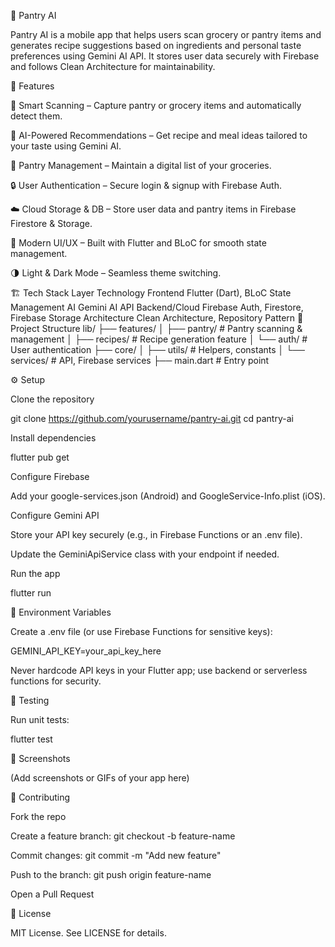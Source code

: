 🥫 Pantry AI

Pantry AI is a mobile app that helps users scan grocery or pantry items and generates recipe suggestions based on ingredients and personal taste preferences using Gemini AI API. It stores user data securely with Firebase and follows Clean Architecture for maintainability.

🚀 Features

📸 Smart Scanning – Capture pantry or grocery items and automatically detect them.

🤖 AI-Powered Recommendations – Get recipe and meal ideas tailored to your taste using Gemini AI.

📝 Pantry Management – Maintain a digital list of your groceries.

🔒 User Authentication – Secure login & signup with Firebase Auth.

☁️ Cloud Storage & DB – Store user data and pantry items in Firebase Firestore & Storage.

🎨 Modern UI/UX – Built with Flutter and BLoC for smooth state management.

🌗 Light & Dark Mode – Seamless theme switching.

🏗️ Tech Stack
Layer	Technology
Frontend	Flutter (Dart), BLoC State Management
AI	Gemini AI API
Backend/Cloud	Firebase Auth, Firestore, Firebase Storage
Architecture	Clean Architecture, Repository Pattern
📂 Project Structure
lib/
 ├── features/
 │    ├── pantry/        # Pantry scanning & management
 │    ├── recipes/       # Recipe generation feature
 │    └── auth/          # User authentication
 ├── core/
 │    ├── utils/         # Helpers, constants
 │    └── services/      # API, Firebase services
 ├── main.dart           # Entry point

⚙️ Setup

Clone the repository

git clone https://github.com/yourusername/pantry-ai.git
cd pantry-ai


Install dependencies

flutter pub get


Configure Firebase

Add your google-services.json (Android) and GoogleService-Info.plist (iOS).

Configure Gemini API

Store your API key securely (e.g., in Firebase Functions or an .env file).

Update the GeminiApiService class with your endpoint if needed.

Run the app

flutter run

🔑 Environment Variables

Create a .env file (or use Firebase Functions for sensitive keys):

GEMINI_API_KEY=your_api_key_here


Never hardcode API keys in your Flutter app; use backend or serverless functions for security.

🧪 Testing

Run unit tests:

flutter test

📸 Screenshots

(Add screenshots or GIFs of your app here)

🤝 Contributing

Fork the repo

Create a feature branch: git checkout -b feature-name

Commit changes: git commit -m "Add new feature"

Push to the branch: git push origin feature-name

Open a Pull Request

📜 License

MIT License. See LICENSE for details.
